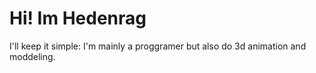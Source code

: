 
<div id = upper >
    <h1>Hi! Im Hedenrag </h1>

I'll keep it simple:
I'm mainly a proggramer but also do 3d animation and moddeling. 
</div>


